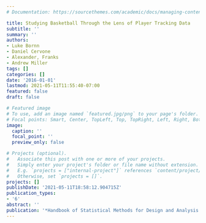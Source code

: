 ```yaml
---
# Documentation: https://sourcethemes.com/academic/docs/managing-content/

title: Studying Basketball Through the Lens of Player Tracking Data
subtitle: ''
summary: ''
authors:
- Luke Bornn
- Daniel Cervone
- Alexander, Franks
- Andrew Miller
tags: []
categories: []
date: '2016-01-01'
lastmod: 2021-05-11T11:55:40-07:00
featured: false
draft: false

# Featured image
# To use, add an image named `featured.jpg/png` to your page's folder.
# Focal points: Smart, Center, TopLeft, Top, TopRight, Left, Right, BottomLeft, Bottom, BottomRight.
image:
  caption: ''
  focal_point: ''
  preview_only: false

# Projects (optional).
#   Associate this post with one or more of your projects.
#   Simply enter your project's folder or file name without extension.
#   E.g. `projects = ["internal-project"]` references `content/project/deep-learning/index.md`.
#   Otherwise, set `projects = []`.
projects: []
publishDate: '2021-05-11T18:58:12.904715Z'
publication_types:
- '6'
abstract: ''
publication: '*Handbook of Statistical Methods for Design and Analysis in Sports*'
---
```


